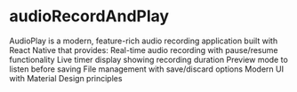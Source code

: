 # audioRecordAndPlay
AudioPlay is a modern, feature-rich audio recording application built with React Native that provides: Real-time audio recording with pause/resume functionality Live timer display showing recording duration Preview mode to listen before saving File management with save/discard options Modern UI with Material Design principles
